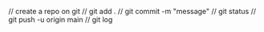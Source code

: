 // create a repo on git
// git add .
// git commit -m "message"
// git status
// git push -u origin main
// git log
